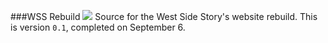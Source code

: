###WSS Rebuild ![](https://travis-ci.org/WSSEngineering/Rebuild.svg)
Source for the West Side Story's website rebuild. This is version `0.1`, completed on September 6.